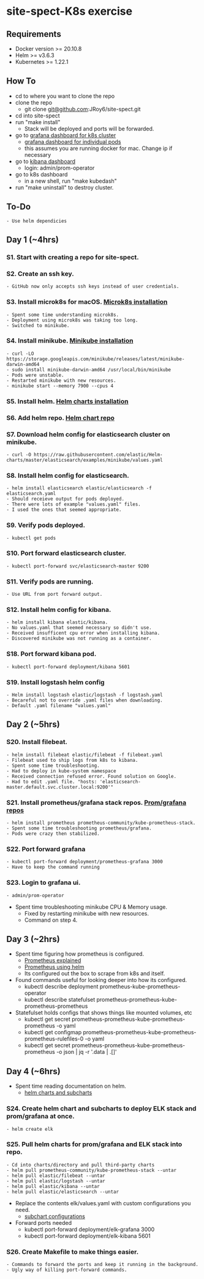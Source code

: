 # site-spect-K8s exercise

## Requirements
* Docker version >= 20.10.8
* Helm >= v3.6.3
* Kubernetes >= 1.22.1 

## How To
* cd to where you want to clone the repo
* clone the repo
    - git clone git@github.com:JRoy6/site-spect.git
* cd into site-spect
* run "make install"
    - Stack will be deployed and ports will be forwarded.
* go to [grafana dashboard for k8s cluster](http://127.0.0.1:3000/d/efa86fd1d0c121a26444b636a3f509a8/kubernetes-compute-resources-cluster?orgId=1&refresh=10s)
    - [grafana dashboard for individual pods](http://127.0.0.1:3000/d/85a562078cdf77779eaa1add43ccec1e/kubernetes-compute-resources-namespace-pods?orgId=1&refresh=10s)
    - this assumes you are running docker for mac. Change ip if necessary
* go to [kibana dashboard](http://127.0.0.1:5601/)
    - login: admin/prom-operator
* go to k8s dashboard
    - in a new shell, run "make kubedash"
* run "make uninstall" to destroy cluster.

## To-Do 
    - Use helm dependicies

## Day 1 (~4hrs)
### S1. Start with creating a repo for site-spect.
### S2. Create an ssh key.
    - GitHub now only accepts ssh keys instead of user credentials.
### S3. Install microk8s for macOS. [Microk8s installation](https://microk8s.io/docs/install-alternatives) 
    - Spent some time understanding microk8s.
    - Deployment using microk8s was taking too long.
    - Switched to minikube.
### S4. Install minikube. [Minikube installation](https://minikube.sigs.k8s.io/docs/start/) 
    - curl -LO https://storage.googleapis.com/minikube/releases/latest/minikube-darwin-amd64
    - sudo install minikube-darwin-amd64 /usr/local/bin/minikube
    - Pods were unstable.
    - Restarted minikube with new resources.
    - minikube start --memory 7900 --cpus 4
### S5. Install helm.  [Helm charts installation](https://logz.io/blog/deploying-the-elk-stack-on-kubernetes-with-helm)
### S6. Add helm repo. [Helm chart repo](https://github.com/elastic/helm-charts) 
### S7. Download helm config for elasticsearch cluster on minikube.
    - curl -O https://raw.githubusercontent.com/elastic/Helm-charts/master/elasticsearch/examples/minikube/values.yaml
### S8. Install helm config for elasticsearch.
    - helm install elasticsearch elastic/elasticsearch -f elasticsearch.yaml
    - Should receieve output for pods deployed.
    - There were lots of example "values.yaml" files.
    - I used the ones that seemed appropriate.
### S9. Verify pods deployed.
    - kubectl get pods
### S10. Port forward elasticsearch cluster.
    - kubectl port-forward svc/elasticsearch-master 9200
### S11. Verify pods are running.
    - Use URL from port forward output.
### S12. Install helm config for kibana.
    - helm install kibana elastic/kibana.
    - No values.yaml that seemed necessary so didn't use. 
    - Received insufficent cpu error when installing kibana.
    - Discovered minikube was not running as a container.
### S18. Port forward kibana pod.
    - kubectl port-forward deployment/kibana 5601
### S19. Install logstash helm config
    - Helm install logstash elastic/logstash -f logstash.yaml
    - Becareful not to override .yaml files when downloading.
    - Default .yaml filename "values.yaml"
## Day 2 (~5hrs)
### S20. Install filebeat.
    - helm install filebeat elastic/filebeat -f filebeat.yaml
    - Filebeat used to ship logs from k8s to kibana.
    - Spent some time troubleshooting.
    - Had to deploy in kube-system namespace
    - Received connection refused error. Found solution on Google.
    - Had to edit .yaml file. "hosts: 'elasticsearch-master.default.svc.cluster.local:9200'"
### S21. Install prometheus/grafana stack repos. [Prom/grafana repos](https://prometheus-community.github.io/helm-charts)
    - helm install prometheus prometheus-community/kube-prometheus-stack.
    - Spent some time troubleshooting prometheus/grafana.
    - Pods were crazy then stabilized. 
### S22. Port forward grafana
    - kubectl port-forward deployment/prometheus-grafana 3000
    - Have to keep the command running
### S23. Login to grafana ui.
    - admin/prom-operator
* Spent time troubleshooting minikube CPU & Memory usage.
    - Fixed by restarting minikube with new resources.
    - Command on step 4.
## Day 3 (~2hrs)
 * Spent time figuring how prometheus is configured.
    - [Prometheus explained](https://www.youtube.com/watch?v=h4Sl21AKiDg&list=PLbookXju_sYAMfKgB93dcXMUUpmjO3Zmx&index=29)
    - [Prometheus using helm](https://www.youtube.com/watch?v=QoDqxm7ybLc&t=877s)
    - Its configured out the box to scrape from  k8s and itself.
 * Found commands useful for looking deeper into how its configured. 
    - kubectl describe deployment prometheus-kube-prometheus-operator
    - kubectl describe statefulset prometheus-prometheus-kube-prometheus-prometheus
 * Statefulset holds configs that shows things like  mounted volumes, etc
    - kubectl get secret prometheus-prometheus-kube-prometheus-prometheus -o yaml
    - kubectl get configmap prometheus-prometheus-kube-prometheus-prometheus-rulefiles-0 -o yaml
    - kubectl get secret prometheus-prometheus-kube-prometheus-prometheus -o json | jq -r '.data | .[]'
## Day 4 (~6hrs)
 * Spent time reading documentation on helm. 
    - [helm charts and subcharts](https://helm.sh/docs/chart_template_guide/subcharts_and_globals/)
### S24. Create helm chart and subcharts to deploy ELK stack and prom/grafana at once.
    - helm create elk
### S25. Pull helm charts for prom/grafana and ELK stack into repo.
    - Cd into charts/directory and pull third-party charts
    - helm pull prometheus-community/kube-prometheus-stack --untar
    - helm pull elastic/filebeat --untar
    - helm pull elastic/logstash --untar
    - helm pull elastic/kibana --untar
    - helm pull elastic/elasticsearch --untar
* Replace the contents elk/values.yaml with custom configurations you need.
    - [subchart configurations](https://helm.sh/docs/chart_template_guide/subcharts_and_globals/#overriding-values-from-a-parent-chart)
* Forward ports needed
    - kubectl port-forward deployment/elk-grafana 3000
    - kubectl port-forward deployment/elk-kibana 5601
### S26. Create Makefile to make things easier.
    - Commands to forward the ports and keep it running in the background.
    - Ugly way of killing port-forward commands.
